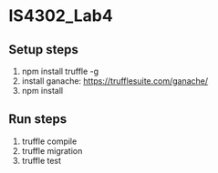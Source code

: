 # IS4302_Lab4

## Setup steps
1. npm install truffle -g
2. install ganache: https://trufflesuite.com/ganache/
3. npm install

## Run steps
1. truffle compile
2. truffle migration
3. truffle test
